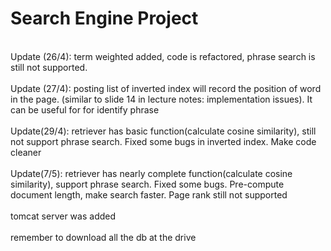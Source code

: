 # Search Engine Project #
<br>Update (26/4): term weighted added, code is refactored, phrase search is still not supported.</br>
<br>Update (27/4): posting list of inverted index will record the position of word in the page.
(similar to slide 14 in lecture notes: implementation issues). It can be useful for for identify phrase</br>
<br>Update(29/4): retriever has basic function(calculate cosine similarity), still not support phrase
search. Fixed some bugs in inverted index. Make code cleaner</br>
<br>Update(7/5): retriever has nearly complete function(calculate cosine similarity), support phrase
search. Fixed some bugs. Pre-compute document length, make search faster. Page rank still not supported</br>
<br>tomcat server was added</br>
<br>remember to download all the db at the drive</br>
